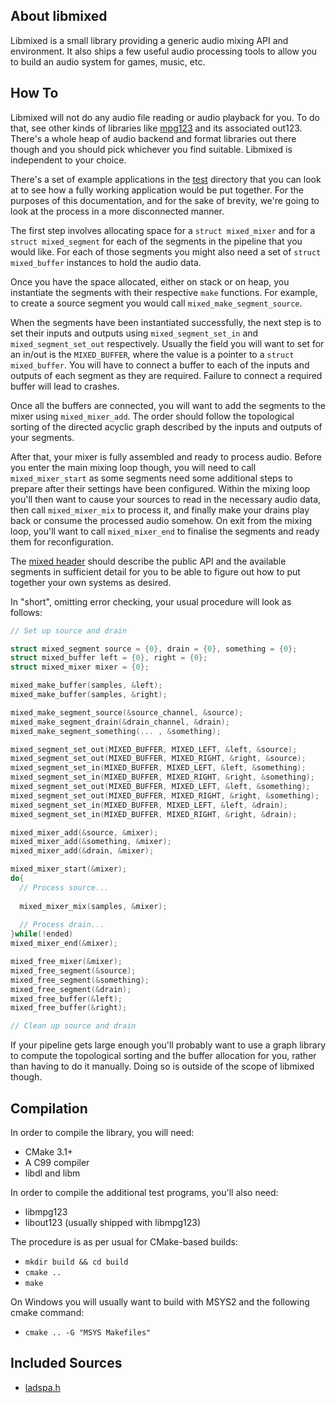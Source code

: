 ## About libmixed
Libmixed is a small library providing a generic audio mixing API and environment. It also ships a few useful audio processing tools to allow you to build an audio system for games, music, etc.

## How To
Libmixed will not do any audio file reading or audio playback for you. To do that, see other kinds of libraries like [mpg123](https://www.mpg123.de/) and its associated out123. There's a whole heap of audio backend and format libraries out there though and you should pick whichever you find suitable. Libmixed is independent to your choice.

There's a set of example applications in the [test](test/) directory that you can look at to see how a fully working application would be put together. For the purposes of this documentation, and for the sake of brevity, we're going to look at the process in a more disconnected manner.

The first step involves allocating space for a `struct mixed_mixer` and for a `struct mixed_segment` for each of the segments in the pipeline that you would like. For each of those segments you might also need a set of `struct mixed_buffer` instances to hold the audio data.

Once you have the space allocated, either on stack or on heap, you instantiate the segments with their respective `make` functions. For example, to create a source segment you would call `mixed_make_segment_source`.

When the segments have been instantiated successfully, the next step is to set their inputs and outputs using `mixed_segment_set_in` and `mixed_segment_set_out` respectively. Usually the field you will want to set for an in/out is the `MIXED_BUFFER`, where the value is a pointer to a `struct mixed_buffer`. You will have to connect a buffer to each of the inputs and outputs of each segment as they are required. Failure to connect a required buffer will lead to crashes.

Once all the buffers are connected, you will want to add the segments to the mixer using `mixed_mixer_add`. The order should follow the topological sorting of the directed acyclic graph described by the inputs and outputs of your segments.

After that, your mixer is fully assembled and ready to process audio. Before you enter the main mixing loop though, you will need to call `mixed_mixer_start` as some segments need some additional steps to prepare after their settings have been configured. Within the mixing loop you'll then want to cause your sources to read in the necessary audio data, then call `mixed_mixer_mix` to process it, and finally make your drains play back or consume the processed audio somehow. On exit from the mixing loop, you'll want to call `mixed_mixer_end` to finalise the segments and ready them for reconfiguration.

The [mixed header](src/mixed.h) should describe the public API and the available segments in sufficient detail for you to be able to figure out how to put together your own systems as desired.

In "short", omitting error checking, your usual procedure will look as follows:

```C
// Set up source and drain

struct mixed_segment source = {0}, drain = {0}, something = {0};
struct mixed_buffer left = {0}, right = {0};
struct mixed_mixer mixer = {0};

mixed_make_buffer(samples, &left);
mixed_make_buffer(samples, &right);

mixed_make_segment_source(&source_channel, &source);
mixed_make_segment_drain(&drain_channel, &drain);
mixed_make_segment_something(... , &something);

mixed_segment_set_out(MIXED_BUFFER, MIXED_LEFT, &left, &source);
mixed_segment_set_out(MIXED_BUFFER, MIXED_RIGHT, &right, &source);
mixed_segment_set_in(MIXED_BUFFER, MIXED_LEFT, &left, &something);
mixed_segment_set_in(MIXED_BUFFER, MIXED_RIGHT, &right, &something);
mixed_segment_set_out(MIXED_BUFFER, MIXED_LEFT, &left, &something);
mixed_segment_set_out(MIXED_BUFFER, MIXED_RIGHT, &right, &something);
mixed_segment_set_in(MIXED_BUFFER, MIXED_LEFT, &left, &drain);
mixed_segment_set_in(MIXED_BUFFER, MIXED_RIGHT, &right, &drain);

mixed_mixer_add(&source, &mixer);
mixed_mixer_add(&something, &mixer);
mixed_mixer_add(&drain, &mixer);

mixed_mixer_start(&mixer);
do{
  // Process source...
  
  mixed_mixer_mix(samples, &mixer);
  
  // Process drain...
}while(!ended)
mixed_mixer_end(&mixer);

mixed_free_mixer(&mixer);
mixed_free_segment(&source);
mixed_free_segment(&something);
mixed_free_segment(&drain);
mixed_free_buffer(&left);
mixed_free_buffer(&right);

// Clean up source and drain
```

If your pipeline gets large enough you'll probably want to use a graph library to compute the topological sorting and the buffer allocation for you, rather than having to do it manually. Doing so is outside of the scope of libmixed though.

## Compilation
In order to compile the library, you will need:

* CMake 3.1+
* A C99 compiler
* libdl and libm

In order to compile the additional test programs, you'll also need:

* libmpg123
* libout123 (usually shipped with libmpg123)

The procedure is as per usual for CMake-based builds:

* `mkdir build && cd build`
* `cmake ..`
* `make`

On Windows you will usually want to build with MSYS2 and the following cmake command:

* `cmake .. -G "MSYS Makefiles"`

## Included Sources
* [ladspa.h](https://web.archive.org/web/20150627144551/http://www.ladspa.org:80/ladspa_sdk/ladspa.h.txt)
